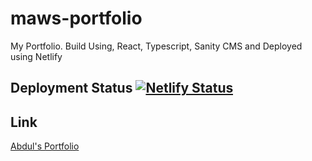 # maws-portfolio
My Portfolio. Build Using, React, Typescript, Sanity CMS and Deployed using Netlify

## Deployment Status [![Netlify Status](https://api.netlify.com/api/v1/badges/ec90385c-d505-470e-86d2-6d0eafb89250/deploy-status)](https://app.netlify.com/sites/maws-portfolio/deploys)

## Link
[Abdul's Portfolio](https://maws-portfolio.netlify.app/)
